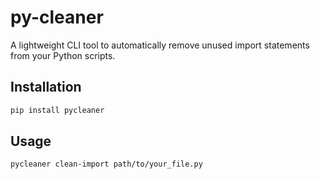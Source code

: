 # py-cleaner

A lightweight CLI tool to automatically remove unused import statements from your Python scripts.

## Installation

```bash
pip install pycleaner
```

## Usage

```bash
pycleaner clean-import path/to/your_file.py
```